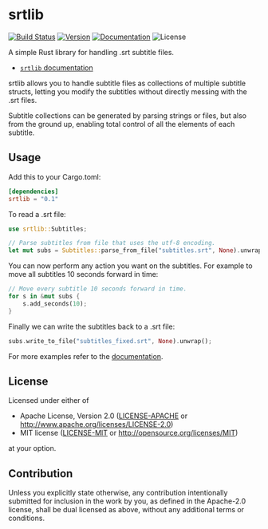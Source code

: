 # srtlib

[![Build Status](https://img.shields.io/github/actions/workflow/status/gavalasdev/srtlib/rust.yml?branch=master)](https://github.com/galenkod/srtlib/actions?query=workflow%3ARust)
[![Version](https://img.shields.io/crates/v/srtlib)](https://crates.io/crates/srtlib)
[![Documentation](https://docs.rs/srtlib/badge.svg)](https://docs.rs/srtlib)
![License](https://img.shields.io/crates/l/srtlib)

A simple Rust library for handling .srt subtitle files.

* [`srtlib` documentation](https://docs.rs/srtlib)

srtlib allows you to handle subtitle files as collections of multiple subtitle structs, letting you modify the subtitles without directly messing with the .srt files.

Subtitle collections can be generated by parsing strings or files, but also from the ground up, enabling total control of all the elements of each subtitle.  

## Usage

Add this to your Cargo.toml:
```toml
[dependencies]
srtlib = "0.1"
```
To read a .srt file:
```rust
use srtlib::Subtitles;

// Parse subtitles from file that uses the utf-8 encoding.
let mut subs = Subtitles::parse_from_file("subtitles.srt", None).unwrap();
```

You can now perform any action you want on the subtitles.
For example to move all subtitles 10 seconds forward in time:

```rust
// Move every subtitle 10 seconds forward in time.
for s in &mut subs {
    s.add_seconds(10);
}
```

Finally we can write the subtitles back to a .srt file:

```rust
subs.write_to_file("subtitles_fixed.srt", None).unwrap();
```
For more examples refer to the [documentation](https://docs.rs/srtlib).

## License

Licensed under either of

 * Apache License, Version 2.0
   ([LICENSE-APACHE](LICENSE-APACHE) or http://www.apache.org/licenses/LICENSE-2.0)
 * MIT license
   ([LICENSE-MIT](LICENSE-MIT) or http://opensource.org/licenses/MIT)

at your option.

## Contribution

Unless you explicitly state otherwise, any contribution intentionally submitted
for inclusion in the work by you, as defined in the Apache-2.0 license, shall be
dual licensed as above, without any additional terms or conditions.
